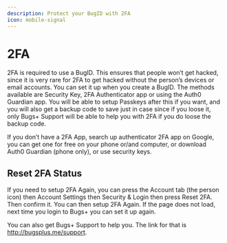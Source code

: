 ```yaml
---
description: Protect your BugID with 2FA
icon: mobile-signal
---
```


# 2FA

2FA is required to use a BugID. This ensures that people won’t get hacked, since it is very rare for 2FA to get hacked without the person’s devices or email accounts. You can set it up when you create a BugID. The methods available are Security Key, 2FA Authenticator app or using the Auth0 Guardian app. You will be able to setup Passkeys after this if you want, and you will also get a backup code to save just in case since if you loose it, only Bugs+ Support will be able to help you with 2FA if you do loose the backup code.

If you don’t have a 2FA App, search up authenticator 2FA app on Google, you can get one for free on your phone or/and computer, or download Auth0 Guardian (phone only), or use security keys.

## Reset 2FA Status

If you need to setup 2FA Again, you can press the Account tab (the person icon) then Account Settings then Security & Login then press Reset 2FA. Then confirm it. You can then setup 2FA Again. If the page does not load, next time you login to Bugs+ you can set it up again.

You can also get Bugs+ Support to help you. The link for that is http://bugsplus.me/support.
